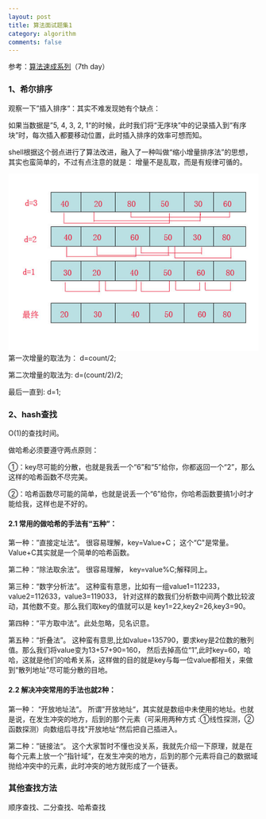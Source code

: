 ```yaml
---
layout: post
title: 算法面试题集1
category: algorithm
comments: false
---
```

参考：[算法速成系列](http://www.cnblogs.com/huangxincheng/category/340146.html)（7th day）

### 1、希尔排序
观察一下”插入排序“：其实不难发现她有个缺点：

如果当数据是”5, 4, 3, 2, 1“的时候，此时我们将“无序块”中的记录插入到“有序块”时，每次插入都要移动位置，此时插入排序的效率可想而知。

shell根据这个弱点进行了算法改进，融入了一种叫做“缩小增量排序法”的思想，其实也蛮简单的，不过有点注意的就是： 增量不是乱取，而是有规律可循的。

!["shellSort"](/images/201510/shellSort.jpg "shellSort")  
 第一次增量的取法为： d=count/2;

 第二次增量的取法为:  d=(count/2)/2;

 最后一直到: d=1;

### 2、hash查找

O(1)的查找时间。  

做哈希必须要遵守两点原则：

①：key尽可能的分散，也就是我丢一个“6”和“5”给你，你都返回一个“2”，那么这样的哈希函数不尽完美。

②：哈希函数尽可能的简单，也就是说丢一个“6”给你，你哈希函数要搞1小时才能给我，这样也是不好的。

#### 2.1 常用的做哈希的手法有“五种”：

第一种：”直接定址法“。
 很容易理解，key=Value+C； 这个“C"是常量。Value+C其实就是一个简单的哈希函数。

第二种：“除法取余法”。
 很容易理解， key=value%C;解释同上。

第三种：“数字分析法”。
 这种蛮有意思，比如有一组value1=112233，value2=112633，value3=119033，
 针对这样的数我们分析数中间两个数比较波动，其他数不变。那么我们取key的值就可以是 key1=22,key2=26,key3=90。

第四种：“平方取中法”。此处忽略，见名识意。

第五种：“折叠法”。
 这种蛮有意思,比如value=135790，要求key是2位数的散列值。那么我们将value变为13+57+90=160，
 然后去掉高位“1”,此时key=60，哈哈，这就是他们的哈希关系，这样做的目的就是key与每一位value都相关，来做到“散列地址”尽可能分散的目地。

#### 2.2 解决冲突常用的手法也就2种：

第一种： “开放地址法“。
  所谓”开放地址“，其实就是数组中未使用的地址。也就是说，在发生冲突的地方，后到的那个元素（可采用两种方式 :①线性探测，②函数探测）向数组后寻找"开放地址“然后把自己插进入。

第二种：”链接法“。
  这个大家暂时不懂也没关系，我就先介绍一下原理，就是在每个元素上放一个”指针域“，在发生冲突的地方，后到的那个元素将自己的数据域抛给冲突中的元素，此时冲突的地方就形成了一个链表。

### 其他查找方法
顺序查找、二分查找、哈希查找
